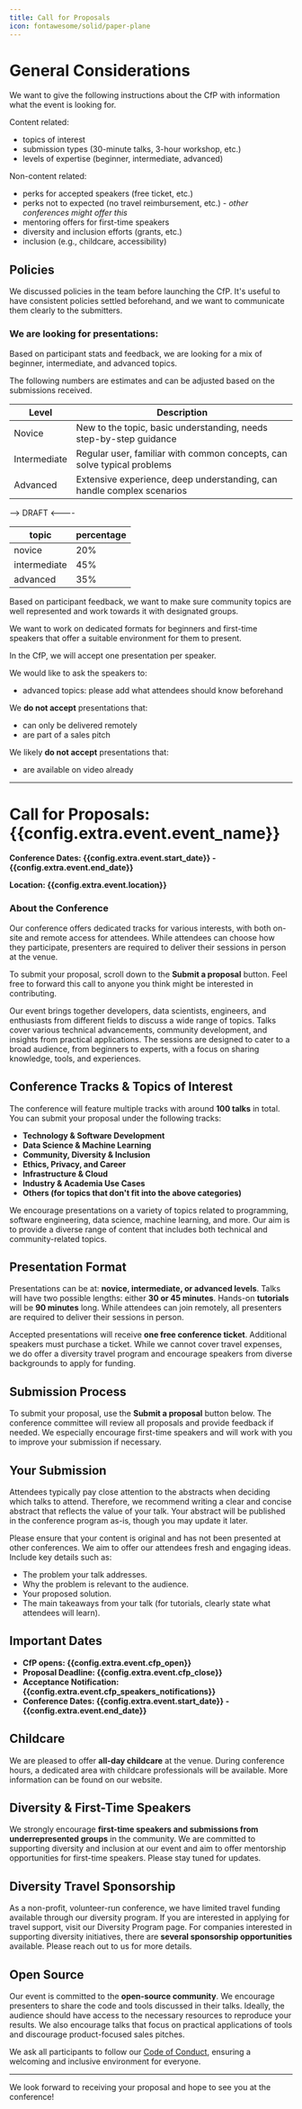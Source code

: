 ```yaml
---
title: Call for Proposals
icon: fontawesome/solid/paper-plane
---
```


# General Considerations

We want to give the following instructions about the CfP with information what the event is looking for.

Content related:
 - topics of interest
 - submission types (30-minute talks, 3-hour workshop, etc.)
 - levels of expertise (beginner, intermediate, advanced)

Non-content related:
 - perks for accepted speakers (free ticket, etc.)
 - perks not to expected (no travel reimbursement, etc.) - _other conferences might offer this_
 - mentoring offers for first-time speakers
 - diversity and inclusion efforts (grants, etc.)
 - inclusion (e.g., childcare, accessibility)

## Policies

We discussed policies in the team before launching the CfP.
It's useful to have consistent policies settled beforehand, and we want to communicate them clearly to the submitters.

### We are looking for presentations:

Based on participant stats and feedback, we are looking for a mix of beginner, intermediate, and advanced topics.

The following numbers are estimates and can be adjusted based on the submissions received.

| Level        | Description                                                             |
|--------------|-------------------------------------------------------------------------|
| Novice       | New to the topic, basic understanding, needs step-by-step guidance      |
| Intermediate | Regular user, familiar with common concepts, can solve typical problems |
| Advanced     | Extensive experience, deep understanding, can handle complex scenarios  |

--> DRAFT <----

| topic        | percentage | 
|--------------|------------|
| novice       | 20%        | 
| intermediate | 45%        |
| advanced     | 35%        |

Based on participant feedback, we want to make sure community topics are well represented and work towards it with designated groups.

We want to work on dedicated formats for beginners and first-time speakers
that offer a suitable environment for them to present.    

In the CfP, we will accept one presentation per speaker.

We would like to ask the speakers to:  
- advanced topics: please add what attendees should know beforehand

We **do not accept** presentations that:

- can only be delivered remotely
- are part of a sales pitch

We likely **do not accept** presentations that:

- are available on video already

--- 

# Call for Proposals: {{config.extra.event.event_name}}

**Conference Dates: {{config.extra.event.start_date}} - {{config.extra.event.end_date}}**

**Location: {{config.extra.event.location}}**

### About the Conference

Our conference offers dedicated tracks for various interests, with both on-site and remote access for attendees. While
attendees can choose how they participate, presenters are required to deliver their sessions in person at the venue.

To submit your proposal, scroll down to the **Submit a proposal** button. Feel free to forward this call to anyone you
think might be interested in contributing.

Our event brings together developers, data scientists, engineers, and enthusiasts from different fields to discuss a
wide range of topics. Talks cover various technical advancements, community development, and insights from practical
applications. The sessions are designed to cater to a broad audience, from beginners to experts, with a focus on sharing
knowledge, tools, and experiences.

## Conference Tracks & Topics of Interest

The conference will feature multiple tracks with around **100 talks** in total. You can submit your proposal under the
following tracks:

- **Technology & Software Development**
- **Data Science & Machine Learning**
- **Community, Diversity & Inclusion**
- **Ethics, Privacy, and Career**
- **Infrastructure & Cloud**
- **Industry & Academia Use Cases**
- **Others (for topics that don't fit into the above categories)**

We encourage presentations on a variety of topics related to programming, software engineering, data science, machine
learning, and more. Our aim is to provide a diverse range of content that includes both technical and community-related
topics.

## Presentation Format

Presentations can be at: **novice, intermediate, or advanced levels**. Talks will have two possible lengths: either **30
or 45
minutes**. Hands-on **tutorials** will be **90 minutes** long. While attendees can join remotely, all presenters are
required to
deliver their sessions in person.

Accepted presentations will receive **one free conference ticket**. Additional speakers must purchase a ticket. While we
cannot cover travel expenses, we do offer a
diversity travel program and encourage speakers from diverse backgrounds to apply for funding.

## Submission Process

To submit your proposal, use the **Submit a proposal** button below. The conference committee will review all proposals
and provide feedback if needed. We especially encourage first-time speakers and will work with you to improve your
submission if necessary.

## Your Submission

Attendees typically pay close attention to the abstracts when deciding which talks to attend. Therefore, we recommend
writing a clear and concise abstract that reflects the value of your talk. Your abstract will be published in the
conference program as-is, though you may update it later.

Please ensure that your content is original and has not been presented at other conferences. We aim to offer our
attendees fresh and engaging ideas. Include key details such as:

- The problem your talk addresses.
- Why the problem is relevant to the audience.
- Your proposed solution.
- The main takeaways from your talk (for tutorials, clearly state what attendees will learn).

## Important Dates

- **CfP opens: {{config.extra.event.cfp_open}}**
- **Proposal Deadline: {{config.extra.event.cfp_close}}**
- **Acceptance Notification: {{config.extra.event.cfp_speakers_notifications}}**
- **Conference Dates: {{config.extra.event.start_date}} - {{config.extra.event.end_date}}**

## Childcare

We are pleased to offer **all-day childcare** at the venue. During conference hours, a dedicated area with childcare
professionals will be available. More information can be found on our website.

## Diversity & First-Time Speakers

We strongly encourage **first-time speakers and submissions from underrepresented groups** in the community. We are
committed to supporting diversity and inclusion at our event and aim to offer mentorship opportunities for first-time
speakers. Please stay tuned for updates.

## Diversity Travel Sponsorship

As a non-profit, volunteer-run conference, we have limited travel funding available through our diversity program. If
you are interested in applying for travel support, visit our Diversity Program page. For companies interested in
supporting diversity initiatives, there are **several sponsorship opportunities** available. Please reach out to us for
more details.

## Open Source

Our event is committed to the **open-source community**. We encourage presenters to share the code and tools discussed
in their talks. Ideally, the audience should have access to the necessary resources to reproduce your results. We also
encourage talks that focus on practical applications of tools and discourage product-focused sales pitches.

We ask all participants to follow our [Code of Conduct](https://example.com/code-of-conduct), ensuring a welcoming and
inclusive environment for everyone.

---

We look forward to receiving your proposal and hope to see you at the conference!